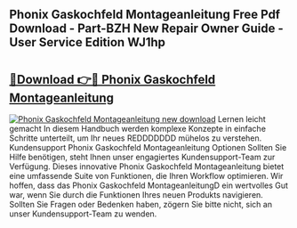 ## Phonix Gaskochfeld Montageanleitung Free Pdf Download - Part-BZH New Repair Owner Guide - User Service Edition WJ1hp

# <h2><a href="http://df7n9w0.blite.top/?on=Phonix+Gaskochfeld+Montageanleitung">🔗Download 👉🔴 Phonix Gaskochfeld Montageanleitung</a></h2>

[![Phonix Gaskochfeld Montageanleitung new download](https://i.imgur.com/lujVjoI.png)](http://df7n9w0.blite.top/?on=Phonix+Gaskochfeld+Montageanleitung)
Lernen leicht gemacht In diesem Handbuch werden komplexe Konzepte in einfache Schritte unterteilt, um Ihr neues REDDDDDDD mühelos zu verstehen. Kundensupport Phonix Gaskochfeld Montageanleitung Optionen Sollten Sie Hilfe benötigen, steht Ihnen unser engagiertes Kundensupport-Team zur Verfügung. Dieses innovative Phonix Gaskochfeld Montageanleitung bietet eine umfassende Suite von Funktionen, die Ihren Workflow optimieren. Wir hoffen, dass das Phonix Gaskochfeld MontageanleitungD ein wertvolles Gut war, wenn Sie durch die Funktionen Ihres neuen Produkts navigieren. Sollten Sie Fragen oder Bedenken haben, zögern Sie bitte nicht, sich an unser Kundensupport-Team zu wenden.

